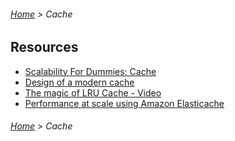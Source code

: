 ###### [Home](../../../README.md) > Cache

## Resources
* [Scalability For Dummies: Cache](https://www.lecloud.net/post/9246290032/scalability-for-dummies-part-3-cache)
* [Design of a modern cache](http://highscalability.com/blog/2016/1/25/design-of-a-modern-cache.html)
* [The magic of LRU Cache - Video](https://www.youtube.com/watch?v=R5ON3iwx78M)
* [Performance at scale using Amazon Elasticache](https://d0.awsstatic.com/whitepapers/performance-at-scale-with-amazon-elasticache.pdf)

###### [Home](../../../README.md) > Cache
